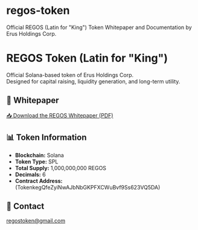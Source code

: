 # regos-token
Official REGOS (Latin for "King") Token Whitepaper and Documentation by Erus Holdings Corp.
# REGOS Token (Latin for "King")

Official Solana-based token of Erus Holdings Corp.  
Designed for capital raising, liquidity generation, and long-term utility.

## 📄 Whitepaper
[📥 Download the REGOS Whitepaper (PDF)](REGOS_Whitepaper.pdf)

## 📊 Token Information
- **Blockchain:** Solana
- **Token Type:** SPL
- **Total Supply:** 1,000,000,000 REGOS
- **Decimals:** 6
- **Contract Address:** (TokenkegQfeZyiNwAJbNbGKPFXCWuBvf9Ss623VQ5DA)

## 📧 Contact
regostoken@gmail.com

